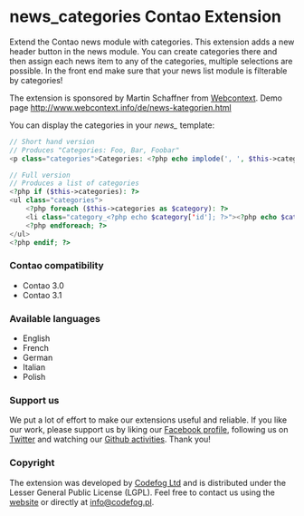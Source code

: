 news_categories Contao Extension
================================

Extend the Contao news module with categories. This extension adds a new header button in the news module. You can create categories there and then assign each news item to any of the categories, multiple selections are possible. In the front end make sure that your news list module is filterable by categories!

The extension is sponsored by Martin Schaffner from [Webcontext](http://www.webcontext.com).
Demo page http://www.webcontext.info/de/news-kategorien.html

You can display the categories in your *news_* template:

```php
// Short hand version
// Produces "Categories: Foo, Bar, Foobar"
<p class="categories">Categories: <?php echo implode(', ', $this->categoriesList); ?></p>

// Full version
// Produces a list of categories
<?php if ($this->categories): ?>
<ul class="categories">
	<?php foreach ($this->categories as $category): ?>
	<li class="category_<?php echo $category['id']; ?>"><?php echo $category['title']; ?></li>
	<?php endforeach; ?>
</ul>
<?php endif; ?>
```

### Contao compatibility
- Contao 3.0
- Contao 3.1

### Available languages
- English
- French
- German
- Italian
- Polish

### Support us
We put a lot of effort to make our extensions useful and reliable. If you like our work, please support us by liking our [Facebook profile](http://facebook.com/Codefog), following us on [Twitter](https://twitter.com/codefog) and watching our [Github activities](http://github.com/codefog). Thank you!

### Copyright
The extension was developed by [Codefog Ltd](http://codefog.pl) and is distributed under the Lesser General Public License (LGPL). Feel free to contact us using the [website](http://codefog.pl) or directly at info@codefog.pl.